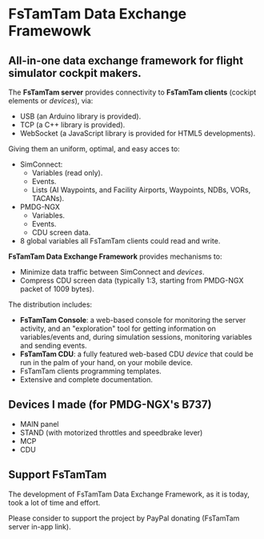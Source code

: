 # FsTamTam Data Exchange Framewowk

## All-in-one data exchange framework for flight simulator cockpit makers.

The **FsTamTam server** provides connectivity to **FsTamTam clients** (cockipt elements or *devices*), via: 
* USB (an Arduino library is provided).
* TCP (a C++ library is provided).
* WebSocket (a JavaScript library is provided for HTML5 developments).

Giving them an uniform, optimal, and easy acces to:
- SimConnect:
  * Variables (read only).
  * Events.
  * Lists (AI Waypoints, and Facility Airports, Waypoints, NDBs, VORs, TACANs).
- PMDG-NGX
  * Variables.
  * Events.
  * CDU screen data.
- 8 global variables all FsTamTam clients could read and write.
     
**FsTamTam Data Exchange Framework** provides mechanisms to:
- Minimize data traffic between SimConnect and *devices*.
- Compress CDU screen data (typically 1:3, starting from PMDG-NGX packet of 1009 bytes).

The distribution includes:
  * **FsTamTam Console**: a web-based console for monitoring the server activity, and an "exploration" tool for getting information on variables/events and, during simulation sessions, monitoring variables and sending events.
  * **FsTamTam CDU**: a fully featured web-based CDU *device* that could be run in the palm of your hand, on your mobile device.
  * FsTamTam clients programming templates.
  * Extensive and complete documentation.
  
## Devices I made (for PMDG-NGX's B737)

* MAIN panel
* STAND (with motorized throttles and speedbrake lever)
* MCP
* CDU

## Support FsTamTam

The development of FsTamTam Data Exchange Framework, as it is today, took a lot of time and effort.

Please consider to support the project by PayPal donating (FsTamTam server in-app link).
     
